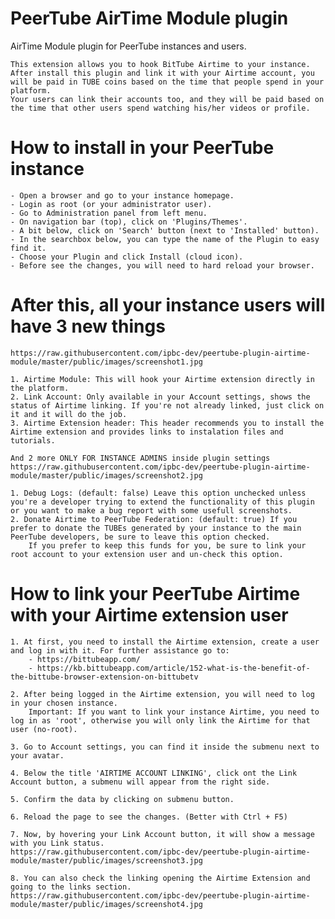 # PeerTube AirTime Module plugin

AirTime Module plugin for PeerTube instances and users.

    This extension allows you to hook BitTube Airtime to your instance. 
    After install this plugin and link it with your Airtime account, you will be paid in TUBE coins based on the time that people spend in your platform. 
    Your users can link their accounts too, and they will be paid based on the time that other users spend watching his/her videos or profile.

# How to install in your PeerTube instance

    - Open a browser and go to your instance homepage. 
    - Login as root (or your administrator user).
    - Go to Administration panel from left menu.
    - On navigation bar (top), click on 'Plugins/Themes'.
    - A bit below, click on 'Search' button (next to 'Installed' button).
    - In the searchbox below, you can type the name of the Plugin to easy find it.
    - Choose your Plugin and click Install (cloud icon).
    - Before see the changes, you will need to hard reload your browser.

# After this, all your instance users will have 3 new things
    https://raw.githubusercontent.com/ipbc-dev/peertube-plugin-airtime-module/master/public/images/screenshot1.jpg

    1. Airtime Module: This will hook your Airtime extension directly in the platform.
    2. Link Account: Only available in your Account settings, shows the status of Airtime linking. If you're not already linked, just click on it and it will do the job.
    3. Airtime Extension header: This header recommends you to install the Airtime extension and provides links to instalation files and tutorials.

    And 2 more ONLY FOR INSTANCE ADMINS inside plugin settings
    https://raw.githubusercontent.com/ipbc-dev/peertube-plugin-airtime-module/master/public/images/screenshot2.jpg

    1. Debug Logs: (default: false) Leave this option unchecked unless you're a developer trying to extend the functionality of this plugin or you want to make a bug report with some usefull screenshots.
    2. Donate Airtime to PeerTube Federation: (default: true) If you prefer to donate the TUBEs generated by your instance to the main PeerTube developers, be sure to leave this option checked.
        If you prefer to keep this funds for you, be sure to link your root account to your extension user and un-check this option.

# How to link your PeerTube Airtime with your Airtime extension user
    1. At first, you need to install the Airtime extension, create a user and log in with it. For further assistance go to: 
        - https://bittubeapp.com/
        - https://kb.bittubeapp.com/article/152-what-is-the-benefit-of-the-bittube-browser-extension-on-bittubetv
    
    2. After being logged in the Airtime extension, you will need to log in your chosen instance. 
        Important: If you want to link your instance Airtime, you need to log in as 'root', otherwise you will only link the Airtime for that user (no-root).

    3. Go to Account settings, you can find it inside the submenu next to your avatar.

    4. Below the title 'AIRTIME ACCOUNT LINKING', click ont the Link Account button, a submenu will appear from the right side.

    5. Confirm the data by clicking on submenu button.

    6. Reload the page to see the changes. (Better with Ctrl + F5)

    7. Now, by hovering your Link Account button, it will show a message with you Link status.
    https://raw.githubusercontent.com/ipbc-dev/peertube-plugin-airtime-module/master/public/images/screenshot3.jpg

    8. You can also check the linking opening the Airtime Extension and going to the links section.
    https://raw.githubusercontent.com/ipbc-dev/peertube-plugin-airtime-module/master/public/images/screenshot4.jpg



